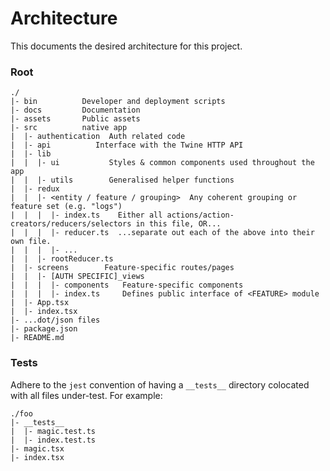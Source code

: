 # Architecture

This documents the desired architecture for this project.

### Root

```
./
|- bin          Developer and deployment scripts
|- docs         Documentation
|- assets       Public assets
|- src          native app
|  |- authentication  Auth related code
|  |- api          Interface with the Twine HTTP API
|  |- lib
|  |  |- ui           Styles & common components used throughout the app
|  |  |- utils        Generalised helper functions
|  |- redux
|  |  |- <entity / feature / grouping>  Any coherent grouping or feature set (e.g. "logs")
|  |  |  |- index.ts    Either all actions/action-creators/reducers/selectors in this file, OR...
|  |  |  |- reducer.ts  ...separate out each of the above into their own file.
|  |  |  |- ...
|  |  |- rootReducer.ts
|  |- screens        Feature-specific routes/pages
|  |  |- [AUTH SPECIFIC]_views
|  |  |  |- components   Feature-specific components
|  |  |  |- index.ts     Defines public interface of <FEATURE> module
|  |- App.tsx
|  |- index.tsx
|- ...dot/json files
|- package.json
|- README.md
```

### Tests

Adhere to the `jest` convention of having a `__tests__` directory colocated with all files under-test. For example:

```
./foo
|- __tests__
|  |- magic.test.ts
|  |- index.test.ts
|- magic.tsx
|- index.tsx
```

